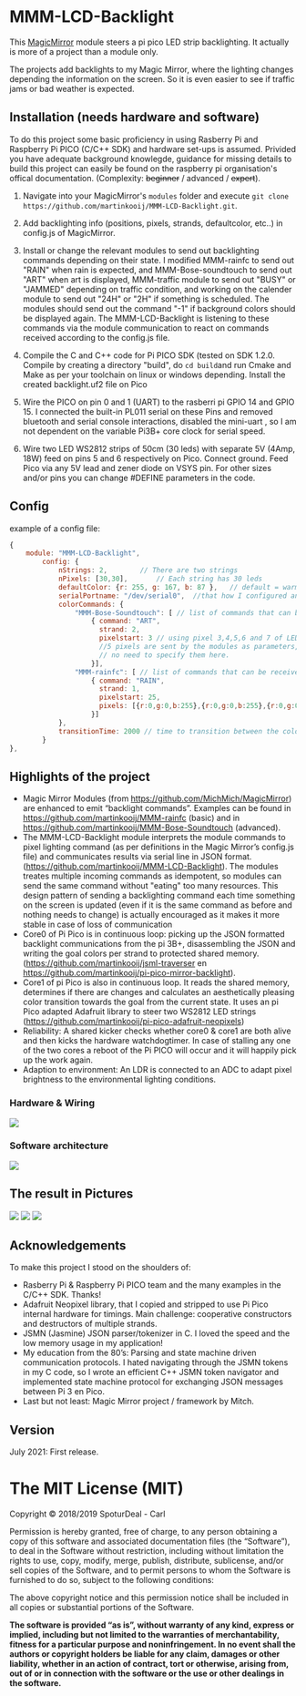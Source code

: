 # MMM-LCD-Backlight

This <a href="https://github.com/MichMich/MagicMirror">MagicMirror</a> module steers a pi pico LED strip backlighting. It actually is more of a project than a module only. 

The projects add backlights to my Magic Mirror, where the lighting  changes depending the information on the screen. So it is even easier to see if traffic jams or bad weather is expected.  


## Installation (needs hardware and software)

To do this project some basic proficiency in using Rasberry Pi and Raspberry Pi PICO (C/C++ SDK) and hardware set-ups is assumed. Privided you have adequate background knowlegde, guidance for missing details to build this project can easily be found on the raspberry pi organisation's offical documentation. (Complexity: ~~beginner~~ / advanced / ~~expert~~). 

1. Navigate into your MagicMirror's `modules` folder and execute `git clone https://github.com/martinkooij/MMM-LCD-Backlight.git`.
2. Add backlighting info (positions, pixels, strands, defaultcolor, etc..) in config.js of MagicMirror. 
3. Install or change the relevant modules to send out backlighting commands depending on their state. I modified MMM-rainfc to send out "RAIN" when rain is expected, and MMM-Bose-soundtouch to send out "ART" when art is displayed, MMM-traffic module to send out "BUSY" or "JAMMED" depending on traffic condition, and working on the calender module to send out "24H" or "2H" if something is scheduled. The modules should send out the command "-1" if background colors should be displayed again. The MMM-LCD-Backlight is listening to these commands via the module communication to react on commands received according to the config.js file.

4. Compile the C and C++ code for Pi PICO SDK (tested on SDK 1.2.0. Compile by creating a directory "build", do `cd build`and run Cmake and Make as per your toolchain on linux or windows depending. Install the created backlight.uf2 file on Pico
5. Wire the PICO on pin 0 and 1 (UART) to the rasberri pi GPIO 14 and GPIO 15. I connected the built-in PL011 serial on these Pins and removed bluetooth and serial console interactions, disabled the mini-uart , so I am not dependent on the variable Pi3B+ core clock for serial speed.
6. Wire two LED WS2812 strips of 50cm (30 leds) with separate 5V (4Amp, 18W) feed  on pins 5 and 6 respectively on Pico. Connect ground. Feed Pico via any 5V lead and zener diode on VSYS pin. For other sizes and/or pins you can change #DEFINE parameters in the code. 

## Config

example of a config file: 

````javascript
{
	module: "MMM-LCD-Backlight",
		config: {
			nStrings: 2,  		// There are two strings
			nPixels: [30,30],		// Each string has 30 leds
			defaultColor: {r: 255, g: 167, b: 87 },   // default = warm white 2700K
			serialPortname: "/dev/serial0",  //that how I configured and named the serial port on my RASP PI3B+ towards the PICO
			colorCommands: {
				"MMM-Bose-Soundtouch": [ // list of commands that can be received from MMM-Bose-Soundtouch
					{ command: "ART",
					  strand: 2,
					  pixelstart: 3 // using pixel 3,4,5,6 and 7 of LEDstring 2. 
					  //5 pixels are sent by the modules as parameters, depending on dominant colors of the art
					  // no need to specify them here. 
					}],
				"MMM-rainfc": [ // list of commands that can be received from MMM-rainfc
					{ command: "RAIN",
					  strand: 1,
					  pixelstart: 25,
					  pixels: [{r:0,g:0,b:255},{r:0,g:0,b:255},{r:0,g:0,b:255}]  // three blue pixels when rain is expected
					}]
			},	
			transitionTime: 2000 // time to transition between the colors. 
		}
},
````

## Highlights of the project
- Magic Mirror Modules (from https://github.com/MichMich/MagicMirror) are enhanced to emit “backlight commands”. Examples can be found in https://github.com/martinkooij/MMM-rainfc (basic) and in https://github.com/martinkooij/MMM-Bose-Soundtouch (advanced).
- The MMM-LCD-Backlight module interprets the module commands to pixel lighting command (as per definitions in the Magic Mirror’s config.js file) and communicates results via serial line in JSON format.  (https://github.com/martinkooij/MMM-LCD-Backlight). 
The modules treates multiple incoming commands as idempotent, so modules can send the same command without "eating" too many resources. This design pattern of sending a backlighting command each time something on the screen is updated (even if it is the same command as before and nothing needs to change) is actually encouraged as it makes it more stable in case of loss of communication 
- Core0 of Pi Pico is in continuous loop: picking up the JSON formatted backlight communications from the pi 3B+, disassembling the JSON and writing the goal colors per strand to protected shared memory. (https://github.com/martinkooij/jsml-traverser en https://github.com/martinkooij/pi-pico-mirror-backlight). 
- Core1 of pi Pico is also in continuous loop. It reads the shared memory, determines if there are changes and calculates an aesthetically pleasing color transition towards the goal from the current state. It uses an pi Pico adapted Adafruit library to steer two WS2812 LED strings (https://github.com/martinkooij/pi-pico-adafruit-neopixels) 
- Reliability: A shared kicker checks whether core0 & core1 are both alive and then kicks the hardware watchdogtimer. In case of stalling any one of the two cores a reboot of the Pi PICO will occur and it will happily pick up the work again.  
- Adaption to environment: An LDR is connected to an ADC to adapt  pixel brightness to the environmental lighting conditions. 

### Hardware & Wiring
![](pictures/S1.png)

### Software architecture
![](pictures/S2.png)

## The result in Pictures

![](pictures/P1.png) ![](pictures/P2.png) ![](pictures/P3.png)


## Acknowledgements
To make this project I stood on the shoulders of:
- Rasberry Pi & Raspberry Pi PICO team and the many examples in the C/C++ SDK. Thanks!
- Adafruit Neopixel library, that I copied and stripped to use Pi Pico internal hardware for timings. Main challenge: cooperative constructors and destructors of multiple strands. 
- JSMN (Jasmine) JSON parser/tokenizer in C. I loved the speed and the low memory usage in my application!
- My education from the 80’s: Parsing and state machine driven communication protocols. I hated navigating through the JSMN tokens in my C code, so I wrote an efficient C++ JSMN token navigator and implemented state machine protocol for exchanging JSON messages between Pi 3 en Pico. 
- Last but not least: Magic Mirror project / framework by Mitch. 


## Version
July 2021: First release.

The MIT License (MIT)
=====================

Copyright © 2018/2019 SpoturDeal - Carl 

Permission is hereby granted, free of charge, to any person
obtaining a copy of this software and associated documentation
files (the “Software”), to deal in the Software without
restriction, including without limitation the rights to use,
copy, modify, merge, publish, distribute, sublicense, and/or sell
copies of the Software, and to permit persons to whom the
Software is furnished to do so, subject to the following
conditions:

The above copyright notice and this permission notice shall be
included in all copies or substantial portions of the Software.

**The software is provided “as is”, without warranty of any kind, express or implied, including but not limited to the warranties of merchantability,
fitness for a particular purpose and noninfringement. In no event shall the authors or copyright holders be liable for any claim, damages or other liability,
whether in an action of contract, tort or otherwise, arising from, out of or in connection with the software or the use or other dealings in the software.**
